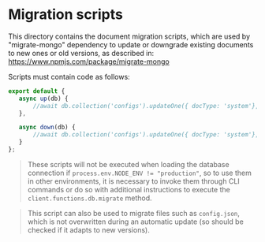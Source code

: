 # Migration scripts
This directory contains the document migration scripts, which are used by
"migrate-mongo" dependency to update or downgrade existing documents to new ones
or old versions, as described in: https://www.npmjs.com/package/migrate-mongo

Scripts must contain code as follows:
 
 ```js
export default {
    async up(db) {
        //await db.collection('configs').updateOne({ docType: 'system'}, { $set: { test: '' } });
    },
 
    async down(db) {
        //await db.collection('configs').updateOne({ docType: 'system'}, { $unset: { test: '' } });
    }
};
```

> These scripts will not be executed when loading the database connection if `process.env.NODE_ENV != "production"`, so to use them in other environments, it is necessary to invoke them through CLI commands or do so with additional instructions to execute the `client.functions.db.migrate` method.

> This script can also be used to migrate files such as `config.json`, which is not overwritten during an automatic update (so should be checked if it adapts to new versions).